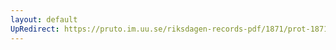 ```yaml
---
layout: default
UpRedirect: https://pruto.im.uu.se/riksdagen-records-pdf/1871/prot-1871--ak--329/prot-1871--ak--329_021.pdf
---
```

